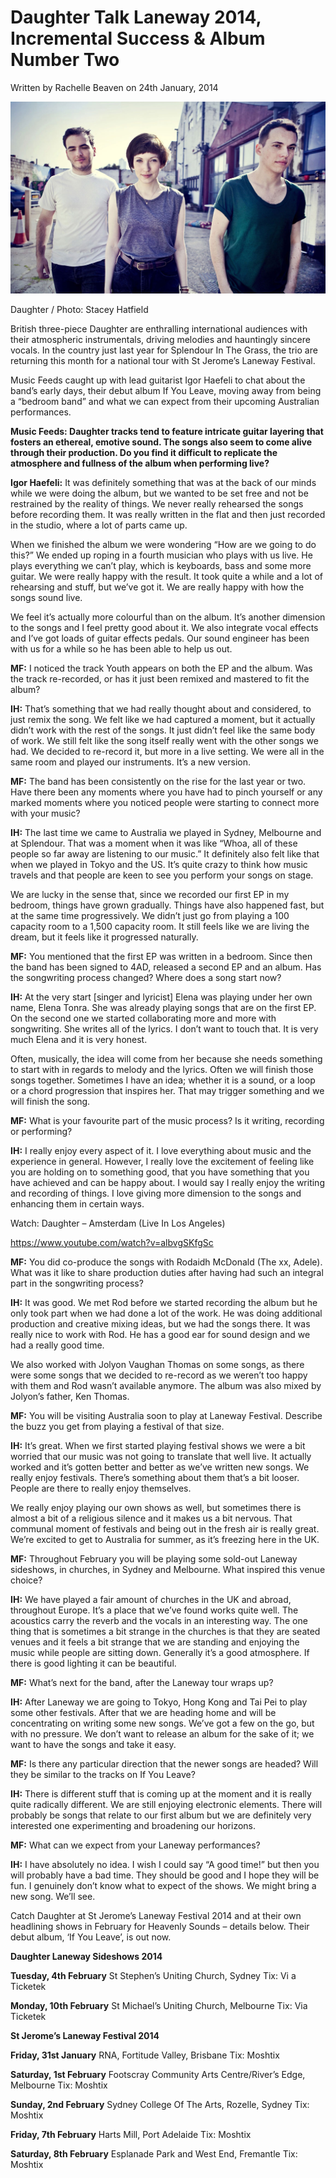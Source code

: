 # Daughter Talk Laneway 2014, Incremental Success & Album Number Two

Written by Rachelle Beaven on 24th January, 2014

<img src="/Images/Stacey Hatfield/Daughter.jpg">

Daughter / Photo: Stacey Hatfield 

British three-piece Daughter are enthralling international audiences with their atmospheric instrumentals, driving melodies and hauntingly sincere vocals. In the country just last year for Splendour In The Grass, the trio are returning this month for a national tour with St Jerome’s Laneway Festival.

Music Feeds caught up with lead guitarist Igor Haefeli to chat about the band’s early days, their debut album If You Leave, moving away from being a “bedroom band” and what we can expect from their upcoming Australian performances.

**Music Feeds: Daughter tracks tend to feature intricate guitar layering that fosters an ethereal, emotive sound. The songs also seem to come alive through their production. Do you find it difficult to replicate the atmosphere and fullness of the album when performing live?**

**Igor Haefeli:** It was definitely something that was at the back of our minds while we were doing the album, but we wanted to be set free and not be restrained by the reality of things. We never really rehearsed the songs before recording them. It was really written in the flat and then just recorded in the studio, where a lot of parts came up.

When we finished the album we were wondering “How are we going to do this?” We ended up roping in a fourth musician who plays with us live. He plays everything we can’t play, which is keyboards, bass and some more guitar. We were really happy with the result. It took quite a while and a lot of rehearsing and stuff, but we’ve got it. We are really happy with how the songs sound live.

We feel it’s actually more colourful than on the album. It’s another dimension to the songs and I feel pretty good about it. We also integrate vocal effects and I’ve got loads of guitar effects pedals. Our sound engineer has been with us for a while so he has been able to help us out.

**MF:** I noticed the track Youth appears on both the EP and the album. Was the track re-recorded, or has it just been remixed and mastered to fit the album?

**IH:** That’s something that we had really thought about and considered, to just remix the song. We felt like we had captured a moment, but it actually didn’t work with the rest of the songs. It just didn’t feel like the same body of work. We still felt like the song itself really went with the other songs we had. We decided to re-record it, but more in a live setting. We were all in the same room and played our instruments. It’s a new version.

**MF:** The band has been consistently on the rise for the last year or two. Have there been any moments where you have had to pinch yourself or any marked moments where you noticed people were starting to connect more with your music?

**IH:** The last time we came to Australia we played in Sydney, Melbourne and at Splendour. That was a moment when it was like “Whoa, all of these people so far away are listening to our music.” It definitely also felt like that when we played in Tokyo and the US. It’s quite crazy to think how music travels and that people are keen to see you perform your songs on stage.

We are lucky in the sense that, since we recorded our first EP in my bedroom, things have grown gradually. Things have also happened fast, but at the same time progressively. We didn’t just go from playing a 100 capacity room to a 1,500 capacity room. It still feels like we are living the dream, but it feels like it progressed naturally.

**MF:** You mentioned that the first EP was written in a bedroom. Since then the band has been signed to 4AD, released a second EP and an album. Has the songwriting process changed? Where does a song start now?

**IH:** At the very start [singer and lyricist] Elena was playing under her own name, Elena Tonra. She was already playing songs that are on the first EP. On the second one we started collaborating more and more with songwriting. She writes all of the lyrics. I don’t want to touch that. It is very much Elena and it is very honest.

Often, musically, the idea will come from her because she needs something to start with in regards to melody and the lyrics. Often we will finish those songs together. Sometimes I have an idea; whether it is a sound, or a loop or a chord progression that inspires her. That may trigger something and we will finish the song.

**MF:** What is your favourite part of the music process? Is it writing, recording or performing?

**IH:** I really enjoy every aspect of it. I love everything about music and the experience in general. However, I really love the excitement of feeling like you are holding on to something good, that you have something that you have achieved and can be happy about. I would say I really enjoy the writing and recording of things. I love giving more dimension to the songs and enhancing them in certain ways.

Watch: Daughter – Amsterdam (Live In Los Angeles)

https://www.youtube.com/watch?v=albvgSKfgSc

**MF:** You did co-produce the songs with Rodaidh McDonald (The xx, Adele). What was it like to share production duties after having had such an integral part in the songwriting process?

**IH:** It was good. We met Rod before we started recording the album but he only took part when we had done a lot of the work. He was doing additional production and creative mixing ideas, but we had the songs there. It was really nice to work with Rod. He has a good ear for sound design and we had a really good time.

We also worked with Jolyon Vaughan Thomas on some songs, as there were some songs that we decided to re-record as we weren’t too happy with them and Rod wasn’t available anymore. The album was also mixed by Jolyon’s father, Ken Thomas.

**MF:** You will be visiting Australia soon to play at Laneway Festival. Describe the buzz you get from playing a festival of that size.

**IH:** It’s great. When we first started playing festival shows we were a bit worried that our music was not going to translate that well live. It actually worked and it’s gotten better and better as we’ve written new songs. We really enjoy festivals. There’s something about them that’s a bit looser. People are there to really enjoy themselves.

We really enjoy playing our own shows as well, but sometimes there is almost a bit of a religious silence and it makes us a bit nervous. That communal moment of festivals and being out in the fresh air is really great. We’re excited to get to Australia for summer, as it’s freezing here in the UK.

**MF:** Throughout February you will be playing some sold-out Laneway sideshows, in churches, in Sydney and Melbourne. What inspired this venue choice?

**IH:** We have played a fair amount of churches in the UK and abroad, throughout Europe. It’s a place that we’ve found works quite well. The acoustics carry the reverb and the vocals in an interesting way. The one thing that is sometimes a bit strange in the churches is that they are seated venues and it feels a bit strange that we are standing and enjoying the music while people are sitting down. Generally it’s a good atmosphere. If there is good lighting it can be beautiful.

**MF:** What’s next for the band, after the Laneway tour wraps up?

**IH:** After Laneway we are going to Tokyo, Hong Kong and Tai Pei to play some other festivals. After that we are heading home and will be concentrating on writing some new songs. We’ve got a few on the go, but with no pressure. We don’t want to release an album for the sake of it; we want to have the songs and take it easy.

**MF:** Is there any particular direction that the newer songs are headed? Will they be similar to the tracks on If You Leave?

**IH:** There is different stuff that is coming up at the moment and it is really quite radically different. We are still enjoying electronic elements. There will probably be songs that relate to our first album but we are definitely very interested one experimenting and broadening our horizons.

**MF:** What can we expect from your Laneway performances?

**IH:** I have absolutely no idea. I wish I could say “A good time!” but then you will probably have a bad time. They should be good and I hope they will be fun. I genuinely don’t know what to expect of the shows. We might bring a new song. We’ll see.

Catch Daughter at St Jerome’s Laneway Festival 2014 and at their own headlining shows in February for Heavenly Sounds – details below. Their debut album, ‘If You Leave’, is out now.

**Daughter Laneway Sideshows 2014**

**Tuesday, 4th February**
St Stephen’s Uniting Church, Sydney
Tix: Vi	a Ticketek

**Monday, 10th February**
St Michael’s Uniting Church, Melbourne
Tix: Via Ticketek

**St Jerome’s Laneway Festival 2014**

**Friday, 31st January**
RNA, Fortitude Valley, Brisbane
Tix: Moshtix

**Saturday, 1st February**
Footscray Community Arts Centre/River’s Edge, Melbourne
Tix: Moshtix

**Sunday, 2nd February**
Sydney College Of The Arts, Rozelle, Sydney
Tix: Moshtix

**Friday, 7th February**
Harts Mill, Port Adelaide
Tix: Moshtix

**Saturday, 8th February**
Esplanade Park and West End, Fremantle
Tix: Moshtix
